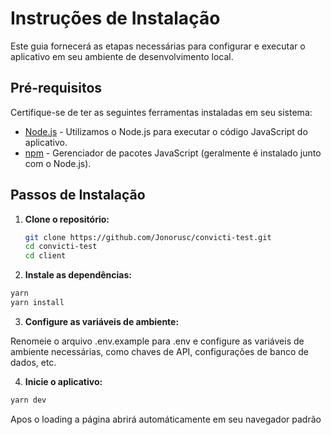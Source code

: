 # Instruções de Instalação 

Este guia fornecerá as etapas necessárias para configurar e executar o aplicativo em seu ambiente de desenvolvimento local.

## Pré-requisitos

Certifique-se de ter as seguintes ferramentas instaladas em seu sistema:

- [Node.js](https://nodejs.org) - Utilizamos o Node.js para executar o código JavaScript do aplicativo.
- [npm](https://www.npmjs.com/) - Gerenciador de pacotes JavaScript (geralmente é instalado junto com o Node.js).

## Passos de Instalação

1. **Clone o repositório:**

   ```sh
   git clone https://github.com/Jonorusc/convicti-test.git
   cd convicti-test
   cd client
   ```
2. **Instale as dependências:**

  ```sh 
  yarn 
  yarn install
  ```

3. **Configure as variáveis de ambiente:**

Renomeie o arquivo .env.example para .env e configure as variáveis de ambiente necessárias, como chaves de API, configurações de banco de dados, etc.

4. **Inicie o aplicativo:**

  ```sh 
  yarn dev
  ```
Apos o loading a página abrirá automáticamente em seu navegador padrão
